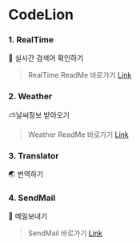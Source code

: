 # CodeLion

### 1. RealTime     
🔎 실시간 검색어 확인하기   
> RealTime ReadMe 바로가기 [Link](https://github.com/baexxbin/CodeLion/blob/master/RealTime/Realtime.md)   

  
### 2. Weather        
⛅날씨정보 받아오기     
> Weather ReadMe 바로가기 [Link](https://github.com/baexxbin/CodeLion/blob/master/Weather/weather.md)          

### 3. Translator           
🌏 번역하기     

### 4. SendMail        
📧 메일보내기
> SendMail 바로가기 [Link](https://github.com/baexxbin/CodeLion/blob/master/SendMail/sendmail.md)

